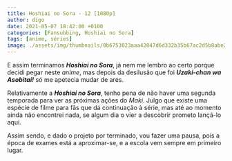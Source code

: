 ```yaml
---
title: Hoshiai no Sora - 12 [1080p]
author: digo
date: 2021-05-07 18:42:00 +0100
categories: [Fansubbing, Hoshiai no Sora]
tags: [anime, séries]
image: ./assets/img/thumbnails/0b6753023aaa42047d6d332b35b67ac2d5b8abe2.jpeg
---
```


E assim terminamos ***Hoshiai no Sora***, já nem me lembro ao certo porque decidi pegar neste *anime*, mas depois da desilusão que foi ***Uzaki-chan wa Asobitai!*** só me apetecia mudar de ares.

Relativamente a ***Hoshiai no Sora***, tenho pena de não haver uma segunda temporada para ver as próximas ações do *Maki*. Julgo que existe uma espécie de filme para fãs que dá continuação à série, mas até ao momento ainda não encontrei nada, se algum dia o vier a descobrir prometo lançá-lo aqui.

Assim sendo, e dado o projeto por terminado, vou fazer uma pausa, pois a época de exames está a aproximar-se, e a escola vem sempre em primeiro lugar.